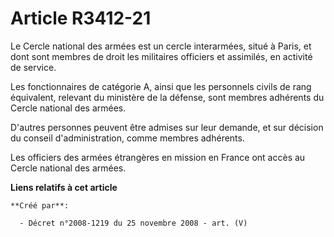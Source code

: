 # Article R3412-21

Le Cercle national des armées est un cercle interarmées, situé à Paris, et dont sont membres de droit les militaires
officiers et assimilés, en activité de service.

Les fonctionnaires de catégorie A, ainsi que les personnels civils de rang équivalent, relevant du ministère de la défense,
sont membres adhérents du Cercle national des armées.

D'autres personnes peuvent être admises sur leur demande, et sur décision du conseil d'administration, comme membres
adhérents.

Les officiers des armées étrangères en mission en France ont accès au Cercle national des armées.

**Liens relatifs à cet article**

	**Créé par**:

	  - Décret n°2008-1219 du 25 novembre 2008 - art. (V)
